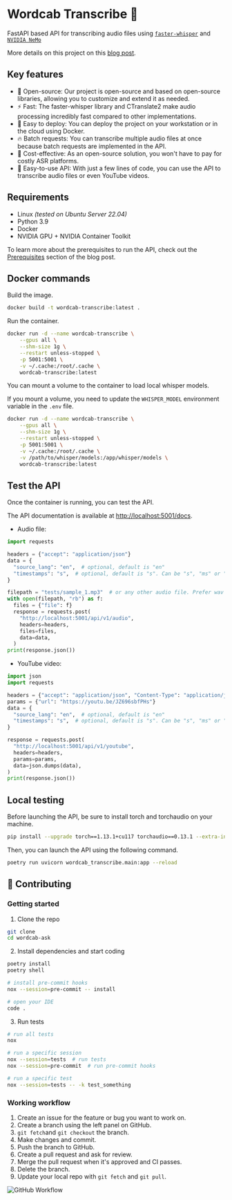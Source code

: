 # Wordcab Transcribe 💬

FastAPI based API for transcribing audio files using [`faster-whisper`](https://github.com/guillaumekln/faster-whisper) and [`NVIDIA NeMo`](https://github.com/NVIDIA/NeMo)

More details on this project on this [blog post](https://wordcab.github.io/wordcab-posts/blog/2023/03/31/wordcab-transcribe/).

## Key features

- 🤗 Open-source: Our project is open-source and based on open-source libraries, allowing you to customize and extend it as needed.
- ⚡ Fast: The faster-whisper library and CTranslate2 make audio processing incredibly fast compared to other implementations.
- 🐳 Easy to deploy: You can deploy the project on your workstation or in the cloud using Docker.
- 🔥 Batch requests: You can transcribe multiple audio files at once because batch requests are implemented in the API.
- 💸 Cost-effective: As an open-source solution, you won't have to pay for costly ASR platforms.
- 🫶 Easy-to-use API: With just a few lines of code, you can use the API to transcribe audio files or even YouTube videos.

## Requirements

- Linux _(tested on Ubuntu Server 22.04)_
- Python 3.9
- Docker
- NVIDIA GPU + NVIDIA Container Toolkit

To learn more about the prerequisites to run the API, check out the [Prerequisites](https://wordcab.github.io/wordcab-posts/blog/2023/03/31/wordcab-transcribe/#prerequisites) section of the blog post.

## Docker commands

Build the image.

```bash
docker build -t wordcab-transcribe:latest .
```

Run the container.

```bash
docker run -d --name wordcab-transcribe \
    --gpus all \
    --shm-size 1g \
    --restart unless-stopped \
    -p 5001:5001 \
    -v ~/.cache:/root/.cache \
    wordcab-transcribe:latest
```

You can mount a volume to the container to load local whisper models.

If you mount a volume, you need to update the `WHISPER_MODEL` environment variable in the `.env` file.

```bash
docker run -d --name wordcab-transcribe \
    --gpus all \
    --shm-size 1g \
    --restart unless-stopped \
    -p 5001:5001 \
    -v ~/.cache:/root/.cache \
    -v /path/to/whisper/models:/app/whisper/models \
    wordcab-transcribe:latest
```

## Test the API

Once the container is running, you can test the API.

The API documentation is available at [http://localhost:5001/docs](http://localhost:5001/docs).

- Audio file:

```python
import requests

headers = {"accept": "application/json"}
data = {
  "source_lang": "en",  # optional, default is "en"
  "timestamps": "s",  # optional, default is "s". Can be "s", "ms" or "hms".
}

filepath = "tests/sample_1.mp3"  # or any other audio file. Prefer wav files.
with open(filepath, "rb") as f:
  files = {"file": f}
  response = requests.post(
    "http://localhost:5001/api/v1/audio",
    headers=headers,
    files=files,
    data=data,
  )
print(response.json())
```

- YouTube video:

```python
import json
import requests

headers = {"accept": "application/json", "Content-Type": "application/json"}
params = {"url": "https://youtu.be/JZ696sbfPHs"}
data = {
  "source_lang": "en",  # optional, default is "en"
  "timestamps": "s",  # optional, default is "s". Can be "s", "ms" or "hms".
}

response = requests.post(
  "http://localhost:5001/api/v1/youtube",
  headers=headers,
  params=params,
  data=json.dumps(data),
)
print(response.json())
```

## Local testing

Before launching the API, be sure to install torch and torchaudio on your machine.

```bash
pip install --upgrade torch==1.13.1+cu117 torchaudio==0.13.1 --extra-index-url https://download.pytorch.org/whl/cu117
```

Then, you can launch the API using the following command.

```bash
poetry run uvicorn wordcab_transcribe.main:app --reload
```

## 🚀 Contributing

### Getting started

1. Clone the repo

```bash
git clone
cd wordcab-ask
```

2. Install dependencies and start coding

```bash
poetry install
poetry shell

# install pre-commit hooks
nox --session=pre-commit -- install

# open your IDE
code .
```

3. Run tests

```bash
# run all tests
nox

# run a specific session
nox --session=tests  # run tests
nox --session=pre-commit  # run pre-commit hooks

# run a specific test
nox --session=tests -- -k test_something
```

### Working workflow

1. Create an issue for the feature or bug you want to work on.
2. Create a branch using the left panel on GitHub.
3. `git fetch`and `git checkout` the branch.
4. Make changes and commit.
5. Push the branch to GitHub.
6. Create a pull request and ask for review.
7. Merge the pull request when it's approved and CI passes.
8. Delete the branch.
9. Update your local repo with `git fetch` and `git pull`.

![GitHub Workflow](https://user-images.githubusercontent.com/6351798/48032310-63842400-e114-11e8-8db0-06dc0504dcb5.png)
